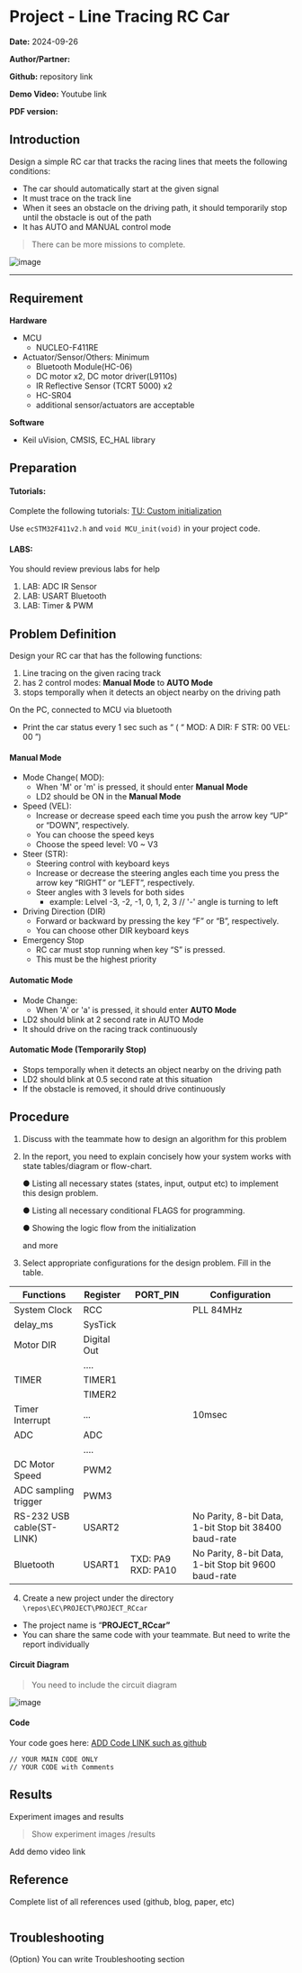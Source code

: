 # Project  - Line Tracing RC Car

**Date:** 2024-09-26

**Author/Partner:**

**Github:** repository link

**Demo Video:** Youtube link

**PDF version:**

###

## Introduction

Design a simple RC car that tracks the racing lines that meets the following conditions:

* The car should automatically start at the given signal
* It must trace on the track line
* When it sees an obstacle on the driving path, it should temporarily stop until the obstacle is out of the path
* It has AUTO and MANUAL control mode

> There can be more missions to complete.

![image](https://github.com/user-attachments/assets/63db2b7e-288e-46f1-b1f0-048281494b4d)

***

## Requirement

**Hardware**

* MCU
  * NUCLEO-F411RE
* Actuator/Sensor/Others: Minimum
  * Bluetooth Module(HC-06)
  * DC motor x2, DC motor driver(L9110s)
  * IR Reflective Sensor (TCRT 5000) x2
  * HC-SR04
  * additional sensor/actuators are acceptable

**Software**

* Keil uVision, CMSIS, EC\_HAL library

## Preparation

#### Tutorials:

Complete the following tutorials: [TU: Custom initialization](https://ykkim.gitbook.io/ec/ec-course/tutorial/tutorial-custom-initialization)

Use `ecSTM32F411v2.h` and `void MCU_init(void)` in your project code.

#### LABS:

You should review previous labs for help

1. LAB: ADC IR Sensor
2. LAB: USART Bluetooth
3. LAB: Timer & PWM

## Problem Definition

Design your RC car that has the following functions:

1. Line tracing on the given racing track
2. has 2 control modes: **Manual Mode** to **AUTO Mode**
3. stops temporally when it detects an object nearby on the driving path

On the PC, connected to MCU via bluetooth

* Print the car status every 1 sec such as “ ( “ MOD: A DIR: F STR: 00 VEL: 00 ”)

#### Manual Mode

* Mode Change( MOD):
  * When 'M' or 'm' is pressed, it should enter **Manual Mode**
  * LD2 should be ON in the **Manual Mode**
* Speed (VEL):
  * Increase or decrease speed each time you push the arrow key “UP” or “DOWN”, respectively.
  * You can choose the speed keys
  * Choose the speed level: V0 \~ V3
* Steer (STR):
  * Steering control with keyboard keys
  * Increase or decrease the steering angles each time you press the arrow key “RIGHT” or “LEFT”, respectively.
  * Steer angles with 3 levels for both sides
    * example: Lelvel -3, -2, -1, 0, 1, 2, 3 // '-' angle is turning to left
* Driving Direction (DIR)
  * Forward or backward by pressing the key “F” or “B”, respectively.
  * You can choose other DIR keyboard keys
* Emergency Stop
  * RC car must stop running when key “S” is pressed.
  * This must be the highest priority

#### Automatic Mode

* Mode Change:
  * When 'A' or 'a' is pressed, it should enter **AUTO Mode**
* LD2 should blink at 2 second rate in AUTO Mode
* It should drive on the racing track continuously

#### Automatic Mode (Temporarily Stop)

* Stops temporally when it detects an object nearby on the driving path
* LD2 should blink at 0.5 second rate at this situation
* If the obstacle is removed, it should drive continuously

## Procedure

1. Discuss with the teammate how to design an algorithm for this problem
2.  In the report, you need to explain concisely how your system works with state tables/diagram or flow-chart.

    ● Listing all necessary states (states, input, output etc) to implement this design problem.

    ● Listing all necessary conditional FLAGS for programming.

    ● Showing the logic flow from the initialization

    and more
3. Select appropriate configurations for the design problem. Fill in the table.

| **Functions**             | **Register** | **PORT\_PIN**      | **Configuration**                                     |
| ------------------------- | ------------ | ------------------ | ----------------------------------------------------- |
| System Clock              | RCC          |                    | PLL 84MHz                                             |
| delay\_ms                 | SysTick      |                    |                                                       |
| Motor DIR                 | Digital Out  |                    |                                                       |
|                           | ….           |                    |                                                       |
| TIMER                     | TIMER1       |                    |                                                       |
|                           | TIMER2       |                    |                                                       |
| Timer Interrupt           | ...          |                    | 10msec                                                |
| ADC                       | ADC          |                    |                                                       |
|                           | ….           |                    |                                                       |
| DC Motor Speed            | PWM2         |                    |                                                       |
| ADC sampling trigger      | PWM3         |                    |                                                       |
| RS-232 USB cable(ST-LINK) | USART2       |                    | No Parity, 8-bit Data, 1-bit Stop bit 38400 baud-rate |
| Bluetooth                 | USART1       | TXD: PA9 RXD: PA10 | No Parity, 8-bit Data, 1-bit Stop bit 9600 baud-rate  |

4. Create a new project under the directory `\repos\EC\PROJECT\PROJECT_RCcar`

* The project name is “**PROJECT\_RCcar”**
* You can share the same code with your teammate. But need to write the report individually

#### Circuit Diagram

> You need to include the circuit diagram

![image](https://user-images.githubusercontent.com/38373000/192134563-72f68b29-4127-42ac-b064-2eda95a9a52a.png)

#### Code

Your code goes here: [ADD Code LINK such as github](https://github.com/ykkimhgu/EC-student/)

```
// YOUR MAIN CODE ONLY
// YOUR CODE with Comments
```

## Results

Experiment images and results

> Show experiment images /results

Add demo video link

## Reference

Complete list of all references used (github, blog, paper, etc)

```
```

## Troubleshooting

(Option) You can write Troubleshooting section

